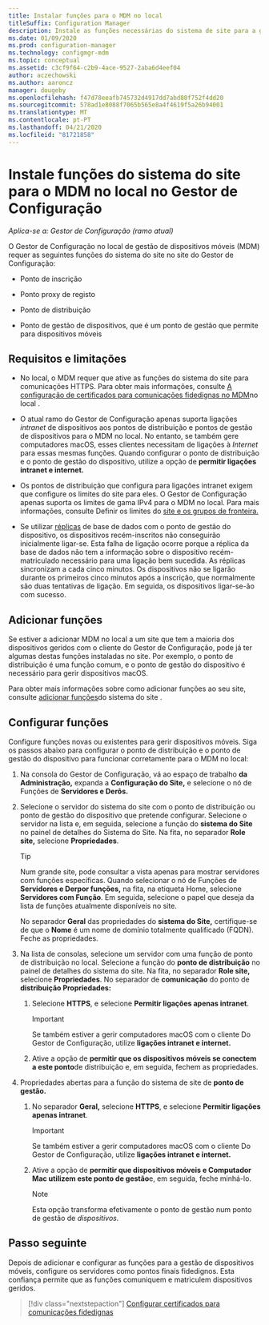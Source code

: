 ```yaml
---
title: Instalar funções para o MDM no local
titleSuffix: Configuration Manager
description: Instale as funções necessárias do sistema de site para a gestão de dispositivos móveis no local (MDM) no Gestor de Configuração.
ms.date: 01/09/2020
ms.prod: configuration-manager
ms.technology: configmgr-mdm
ms.topic: conceptual
ms.assetid: c3cf9f64-c2b9-4ace-9527-2aba6d4eef04
author: aczechowski
ms.author: aaroncz
manager: dougeby
ms.openlocfilehash: f47d78eeafb745732d4917dd7abd80f752f4dd20
ms.sourcegitcommit: 578ad1e8088f7065b565e8a4f4619f5a26b94001
ms.translationtype: MT
ms.contentlocale: pt-PT
ms.lasthandoff: 04/21/2020
ms.locfileid: "81721858"
---
```

# <a name="install-site-system-roles-for-on-premises-mdm-in-configuration-manager"></a>Instale funções do sistema do site para o MDM no local no Gestor de Configuração

*Aplica-se a: Gestor de Configuração (ramo atual)*

O Gestor de Configuração no local de gestão de dispositivos móveis (MDM) requer as seguintes funções do sistema do site no site do Gestor de Configuração:

- Ponto de inscrição

- Ponto proxy de registo

- Ponto de distribuição

- Ponto de gestão de dispositivos, que é um ponto de gestão que permite para dispositivos móveis

## <a name="requirements-and-limitations"></a>Requisitos e limitações

- No local, o MDM requer que ative as funções do sistema do site para comunicações HTTPS. Para obter mais informações, consulte [A configuração de certificados para comunicações fidedignas no MDM](set-up-certificates-on-premises-mdm.md)no local .

- O atual ramo do Gestor de Configuração apenas suporta ligações *intranet* de dispositivos aos pontos de distribuição e pontos de gestão de dispositivos para o MDM no local. No entanto, se também gere computadores macOS, esses clientes necessitam de ligações à *Internet* para essas mesmas funções. Quando configurar o ponto de distribuição e o ponto de gestão do dispositivo, utilize a opção de **permitir ligações intranet e internet.**

- Os pontos de distribuição que configura para ligações intranet exigem que configure os limites do site para eles. O Gestor de Configuração apenas suporta os limites de gama IPv4 para o MDM no local. Para mais informações, consulte Definir os limites do [site e os grupos de fronteira.](../../core/servers/deploy/configure/define-site-boundaries-and-boundary-groups.md)

- Se utilizar [réplicas](../../core/servers/deploy/configure/database-replicas-for-management-points.md) de base de dados com o ponto de gestão do dispositivo, os dispositivos recém-inscritos não conseguirão inicialmente ligar-se. Esta falha de ligação ocorre porque a réplica da base de dados não tem a informação sobre o dispositivo recém-matriculado necessário para uma ligação bem sucedida. As réplicas sincronizam a cada cinco minutos. Os dispositivos não se ligarão durante os primeiros cinco minutos após a inscrição, que normalmente são duas tentativas de ligação. Em seguida, os dispositivos ligar-se-ão com sucesso.

## <a name="add-roles"></a>Adicionar funções

Se estiver a adicionar MDM no local a um site que tem a maioria dos dispositivos geridos com o cliente do Gestor de Configuração, pode já ter algumas destas funções instaladas no site. Por exemplo, o ponto de distribuição é uma função comum, e o ponto de gestão do dispositivo é necessário para gerir dispositivos macOS.

Para obter mais informações sobre como adicionar funções ao seu site, consulte [adicionar funções](../../core/servers/deploy/configure/install-site-system-roles.md)do sistema do site .

## <a name="configure-roles"></a>Configurar funções

Configure funções novas ou existentes para gerir dispositivos móveis. Siga os passos abaixo para configurar o ponto de distribuição e o ponto de gestão do dispositivo para funcionar corretamente para o MDM no local:

1. Na consola do Gestor de Configuração, vá ao espaço de trabalho **da Administração,** expanda a **Configuração do Site,** e selecione o nó de Funções de **Servidores e Derôs.**

1. Selecione o servidor do sistema do site com o ponto de distribuição ou ponto de gestão do dispositivo que pretende configurar. Selecione o servidor na lista e, em seguida, selecione a função do **sistema do Site** no painel de detalhes do Sistema do Site. Na fita, no separador **Role site,** selecione **Propriedades**.

    > [!TIP]
    > Num grande site, pode consultar a vista apenas para mostrar servidores com funções específicas. Quando selecionar o nó de Funções de **Servidores e Derpor funções,** na fita, na etiqueta Home, selecione **Servidores com Função**. Em seguida, selecione o papel que deseja da lista de funções atualmente disponíveis no site.

    No separador **Geral** das propriedades do **sistema do Site,** certifique-se de que o **Nome** é um nome de domínio totalmente qualificado (FQDN). Feche as propriedades.

1. Na lista de consolas, selecione um servidor com uma função de ponto de distribuição no local. Selecione a função do **ponto de distribuição** no painel de detalhes do sistema do site. Na fita, no separador **Role site,** selecione **Propriedades**. No separador de **comunicação** do ponto de **distribuição Propriedades:**

    1. Selecione **HTTPS**, e selecione **Permitir ligações apenas intranet**.

        > [!IMPORTANT]
        > Se também estiver a gerir computadores macOS com o cliente Do Gestor de Configuração, utilize **ligações intranet e internet.**

    1. Ative a opção de **permitir que os dispositivos móveis se conectem a este ponto**de distribuição e, em seguida, fechem as propriedades.

1. Propriedades abertas para a função do sistema de site de **ponto de gestão.**

    1. No separador **Geral,** selecione **HTTPS**, e selecione **Permitir ligações apenas intranet**.

        > [!IMPORTANT]
        > Se também estiver a gerir computadores macOS com o cliente Do Gestor de Configuração, utilize **ligações intranet e internet.**

    1. Ative a opção de **permitir que dispositivos móveis e Computador Mac utilizem este ponto de gestão**e, em seguida, feche minhá-lo.

        > [!NOTE]
        > Esta opção transforma efetivamente o ponto de gestão num ponto de gestão de *dispositivos.*  

## <a name="next-step"></a>Passo seguinte

Depois de adicionar e configurar as funções para a gestão de dispositivos móveis, configure os servidores como pontos finais fidedignos. Esta confiança permite que as funções comuniquem e matriculem dispositivos geridos.

> [!div class="nextstepaction"]
> [Configurar certificados para comunicações fidedignas](set-up-certificates-on-premises-mdm.md)
